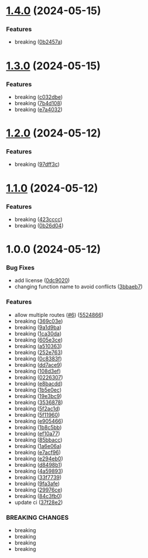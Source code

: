 # [1.4.0](https://github.com/MapColonies/nginx/compare/v1.3.0...v1.4.0) (2024-05-15)


### Features

* breaking ([0b2457a](https://github.com/MapColonies/nginx/commit/0b2457a79cf95ecb327e8b21ce8a29aba517a719))

# [1.3.0](https://github.com/MapColonies/nginx/compare/v1.2.0...v1.3.0) (2024-05-15)


### Features

* breaking ([c032dbe](https://github.com/MapColonies/nginx/commit/c032dbec35bf04591c26abeb73005755a972466c))
* breaking ([7b4d108](https://github.com/MapColonies/nginx/commit/7b4d10817d241f2508614baaf896bb5d10bffa65))
* breaking ([e7a4032](https://github.com/MapColonies/nginx/commit/e7a403231458fe37787cdf3097f5c5964f5228ef))

# [1.2.0](https://github.com/MapColonies/nginx/compare/v1.1.0...v1.2.0) (2024-05-12)


### Features

* breaking ([97dff3c](https://github.com/MapColonies/nginx/commit/97dff3c09eb00a512fe18a7da88c79c1c77af2c7))

# [1.1.0](https://github.com/MapColonies/nginx/compare/v1.0.0...v1.1.0) (2024-05-12)


### Features

* breaking ([423cccc](https://github.com/MapColonies/nginx/commit/423cccc62b23f48dd23c500ee28971ec92ac17b6))
* breaking ([0b26d04](https://github.com/MapColonies/nginx/commit/0b26d049017ca406d998db717cc6194a3a6bb15c))

# 1.0.0 (2024-05-12)


### Bug Fixes

* add license ([0dc9020](https://github.com/MapColonies/nginx/commit/0dc9020cd93b850057940aad579e5fdb8b1d01ac))
* changing function name to avoid conflicts ([3bbaeb7](https://github.com/MapColonies/nginx/commit/3bbaeb7557238cff838a3d6a035d79d59da74113))


### Features

* allow multiple routes ([#6](https://github.com/MapColonies/nginx/issues/6)) ([5524866](https://github.com/MapColonies/nginx/commit/5524866fe6a612d594d33c089b3a6839c878aca6))
* breaking ([369c03e](https://github.com/MapColonies/nginx/commit/369c03e89a06aceaafa5f3981d42ef4c19f6199a))
* breaking ([9a1d9ba](https://github.com/MapColonies/nginx/commit/9a1d9ba6f013785cf99ad5465072b1caf90bab1c))
* breaking ([1ca30da](https://github.com/MapColonies/nginx/commit/1ca30dae8925afe537a5d6d5e5398089a405d7af))
* breaking ([605e3ce](https://github.com/MapColonies/nginx/commit/605e3ce4f4f3cba01fe624416c3f183455704830))
* breaking ([a510363](https://github.com/MapColonies/nginx/commit/a5103632adc77566449219331f85f495e49259ef))
* breaking ([252e763](https://github.com/MapColonies/nginx/commit/252e763f83ab5da1867b4bff6567021f2cc7a42d))
* breaking ([0c8383f](https://github.com/MapColonies/nginx/commit/0c8383fbf41c8e4c0c9712c4b8d7bccf728eeb6b))
* breaking ([dd7ace9](https://github.com/MapColonies/nginx/commit/dd7ace91b1e8f13f5a6c6eae0ed118331852d627))
* breaking ([108d3ef](https://github.com/MapColonies/nginx/commit/108d3efef50e65c55ff663af968a4cd9ef083203))
* breaking ([0226307](https://github.com/MapColonies/nginx/commit/0226307d2e5700253a4358132e4f63275136cd06))
* breaking ([e8bacdd](https://github.com/MapColonies/nginx/commit/e8bacddf2ba6903646490daec6b3736dbad97b95))
* breaking ([1b5e0ec](https://github.com/MapColonies/nginx/commit/1b5e0ec45dbf96f96b61fb31b5aded6f706c434e))
* breaking ([19e3bc9](https://github.com/MapColonies/nginx/commit/19e3bc9a7985c2507e52907f47060079d6d0c767))
* breaking ([3536878](https://github.com/MapColonies/nginx/commit/3536878309f34887f357abe2b37b33ed70aec7cf))
* breaking ([5f2ac1d](https://github.com/MapColonies/nginx/commit/5f2ac1db8d238d508cc58b63bad879bcb5db5b3b))
* breaking ([5f11960](https://github.com/MapColonies/nginx/commit/5f11960f0a53cc81adaa5a956b7c1820cbbb26df))
* breaking ([e905466](https://github.com/MapColonies/nginx/commit/e905466b45c4ea741eef00c693ab976f8c2e7820))
* breaking ([1b8c5bb](https://github.com/MapColonies/nginx/commit/1b8c5bbedcdd6521a2ea2f6802cd69b00b0befd1))
* breaking ([ef10a77](https://github.com/MapColonies/nginx/commit/ef10a77553b39ac4c5d84997402ae2f6bfb7e081))
* breaking ([85bbacc](https://github.com/MapColonies/nginx/commit/85bbacc1b3b77bbe6f5f2975fddb26b8b2e33e0d))
* breaking ([1a6e06a](https://github.com/MapColonies/nginx/commit/1a6e06ad3c026253dc3afc92f397d5713f69c6c5))
* breaking ([e7acf96](https://github.com/MapColonies/nginx/commit/e7acf968749bad63389c66a23f4d4bd0be8a85dd))
* breaking ([e294eb0](https://github.com/MapColonies/nginx/commit/e294eb074d768d89eb60a17f426c7fddf7caabf6))
* breaking ([d8498b1](https://github.com/MapColonies/nginx/commit/d8498b1a9dbc9e9d6d7a60ff7cf7eef3542c2318))
* breaking ([4a59893](https://github.com/MapColonies/nginx/commit/4a5989397cd27d6db0b1566adbd6e7e9279cfbac))
* breaking ([33f7739](https://github.com/MapColonies/nginx/commit/33f77399381903087023a25fb3b0ce8fc8407754))
* breaking ([9fa3afe](https://github.com/MapColonies/nginx/commit/9fa3afe4071dbf2cd366ae3f614b2e4cfa2eec0d))
* breaking ([29976ce](https://github.com/MapColonies/nginx/commit/29976ce1e27df7f5326c3e50de8cb207df44ce49))
* breaking ([84c3fb0](https://github.com/MapColonies/nginx/commit/84c3fb014160f492ea368898ac1b48b9daed85fd))
* update ci ([37f28e2](https://github.com/MapColonies/nginx/commit/37f28e28b90a573f3c3869f99e8d4ecd2fe81b13))


### BREAKING CHANGES

* breaking
* breaking
* breaking
* breaking
